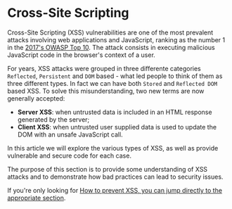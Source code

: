 Cross-Site Scripting
====================

Cross-Site Scripting (XSS) vulnerabilities are one of the most prevalent 
attacks involving web applications and JavaScript, ranking as the number 1 
in the [2017's OWASP Top 10][1].
The attack consists in executing malicious JavaScript code in the browser's 
context of a user.

For years, XSS attacks were grouped in three differente categories `Reflected`, 
`Persistent` and `DOM` based - what led people to think of them as three different 
types. In fact we can have both `Stored` and `Reflected DOM` based XSS. To solve this
misunderstanding, two new terms are now generally accepted:

* **Server XSS**: when untrusted data is included in an HTML response generated
  by the server;
* **Client XSS**: when untrusted user supplied data is used to update the DOM
  with an unsafe JavaScript call.

In this article we will explore the various types of XSS, as well as provide
vulnerable and secure code for each case.

The purpose of this section is to provide some understanding of XSS attacks and
to demonstrate how bad practices can lead to security issues.

If you're only looking for [How to prevent XSS, you can jump directly to the
appropriate section][2].

[1]: https://www.owasp.org/index.php/Top_10_2017-Top_10
[2]: ./how-to-prevent.md